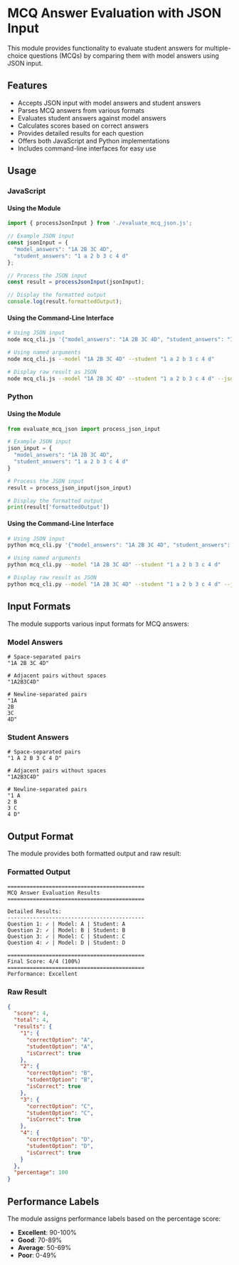 # MCQ Answer Evaluation with JSON Input

This module provides functionality to evaluate student answers for multiple-choice questions (MCQs) by comparing them with model answers using JSON input.

## Features

- Accepts JSON input with model answers and student answers
- Parses MCQ answers from various formats
- Evaluates student answers against model answers
- Calculates scores based on correct answers
- Provides detailed results for each question
- Offers both JavaScript and Python implementations
- Includes command-line interfaces for easy use

## Usage

### JavaScript

#### Using the Module

```javascript
import { processJsonInput } from './evaluate_mcq_json.js';

// Example JSON input
const jsonInput = {
  "model_answers": "1A 2B 3C 4D",
  "student_answers": "1 a 2 b 3 c 4 d"
};

// Process the JSON input
const result = processJsonInput(jsonInput);

// Display the formatted output
console.log(result.formattedOutput);
```

#### Using the Command-Line Interface

```bash
# Using JSON input
node mcq_cli.js '{"model_answers": "1A 2B 3C 4D", "student_answers": "1 a 2 b 3 c 4 d"}'

# Using named arguments
node mcq_cli.js --model "1A 2B 3C 4D" --student "1 a 2 b 3 c 4 d"

# Display raw result as JSON
node mcq_cli.js --model "1A 2B 3C 4D" --student "1 a 2 b 3 c 4 d" --json
```

### Python

#### Using the Module

```python
from evaluate_mcq_json import process_json_input

# Example JSON input
json_input = {
  "model_answers": "1A 2B 3C 4D",
  "student_answers": "1 a 2 b 3 c 4 d"
}

# Process the JSON input
result = process_json_input(json_input)

# Display the formatted output
print(result['formattedOutput'])
```

#### Using the Command-Line Interface

```bash
# Using JSON input
python mcq_cli.py '{"model_answers": "1A 2B 3C 4D", "student_answers": "1 a 2 b 3 c 4 d"}'

# Using named arguments
python mcq_cli.py --model "1A 2B 3C 4D" --student "1 a 2 b 3 c 4 d"

# Display raw result as JSON
python mcq_cli.py --model "1A 2B 3C 4D" --student "1 a 2 b 3 c 4 d" --json
```

## Input Formats

The module supports various input formats for MCQ answers:

### Model Answers

```
# Space-separated pairs
"1A 2B 3C 4D"

# Adjacent pairs without spaces
"1A2B3C4D"

# Newline-separated pairs
"1A
2B
3C
4D"
```

### Student Answers

```
# Space-separated pairs
"1 A 2 B 3 C 4 D"

# Adjacent pairs without spaces
"1A2B3C4D"

# Newline-separated pairs
"1 A
2 B
3 C
4 D"
```

## Output Format

The module provides both formatted output and raw result:

### Formatted Output

```
===========================================
MCQ Answer Evaluation Results
===========================================

Detailed Results:
-------------------------------------------
Question 1: ✓ | Model: A | Student: A
Question 2: ✓ | Model: B | Student: B
Question 3: ✓ | Model: C | Student: C
Question 4: ✓ | Model: D | Student: D

===========================================
Final Score: 4/4 (100%)
===========================================
Performance: Excellent
```

### Raw Result

```json
{
  "score": 4,
  "total": 4,
  "results": {
    "1": {
      "correctOption": "A",
      "studentOption": "A",
      "isCorrect": true
    },
    "2": {
      "correctOption": "B",
      "studentOption": "B",
      "isCorrect": true
    },
    "3": {
      "correctOption": "C",
      "studentOption": "C",
      "isCorrect": true
    },
    "4": {
      "correctOption": "D",
      "studentOption": "D",
      "isCorrect": true
    }
  },
  "percentage": 100
}
```

## Performance Labels

The module assigns performance labels based on the percentage score:

- **Excellent**: 90-100%
- **Good**: 70-89%
- **Average**: 50-69%
- **Poor**: 0-49%
